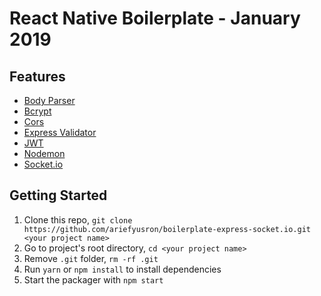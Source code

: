 React Native Boilerplate - January 2019
===========================================

## Features

* [Body Parser](https://www.npmjs.com/package/body-parser)
* [Bcrypt](https://www.npmjs.com/package/bcrypt)
* [Cors](https://www.npmjs.com/package/cors)
* [Express Validator](https://www.npmjs.com/package/express-validation)
* [JWT](https://jwt.io/)
* [Nodemon](https://nodemon.io/)
* [Socket.io](https://socket.io/)


## Getting Started

1. Clone this repo, `git clone https://github.com/ariefyusron/boilerplate-express-socket.io.git <your project name>`
2. Go to project's root directory, `cd <your project name>`
3. Remove `.git` folder,  `rm -rf .git`
4. Run `yarn` or `npm install` to install dependencies
5. Start the packager with `npm start`